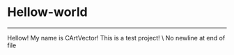 # Hellow-world
  
***
Hellow! My name is CArtVector!
This is a test project!
\ No newline at end of file